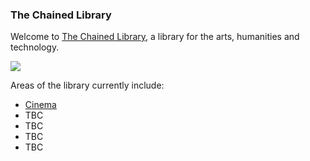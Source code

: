 ### The Chained Library

Welcome to [The Chained Library](thechainedlibrary.github.io), a library for the arts, humanities and technology.

![](https://upload.wikimedia.org/wikipedia/commons/1/14/Libraries_in_the_Medieval_and_Renaissance_Periods_Figure_4.jpg)

Areas of the library currently include:

* [Cinema](https://github.com/thechainedlibrary/thechainedlibrary.github.io/blob/master/cinema.md)
* TBC
* TBC
* TBC
* TBC
